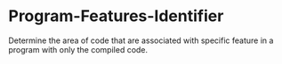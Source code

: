 # Program-Features-Identifier
Determine the area of code that are associated with specific feature in a program with only the compiled code.
